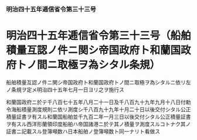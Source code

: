 ### 明治四十五年逓信省令第三十三号  
# 明治四十五年逓信省令第三十三号（船舶積量互認ノ件ニ関シ帝国政府ト和蘭国政府トノ間ニ取極ヲ為シタル条規）  
船舶積量互認ノ件ニ関シ帝国政府ト和蘭国政府トノ間ニ取極ヲ為シタルニ依リ左ノ条規ヲ定メ明治四十五年七月一日ヨリ之ヲ施行ス  
  
  
和蘭国政府ニ於テ千八百七十五年八月二十一日及千八百九十九年九月十八日付勅令海船積量測度規則ニ依リ測度シ千八百九十九年十月二十日以後交付シタル公正積量証書ヲ有スル和蘭国船舶並千九百二年一月三日以後交付シタル公正積量証書ヲ有スル西洋形蘭領印度船舶ハ帝国諸港ニ於テ其ノ積量ヲ測度スルコトナク其ノ証書ニ記載スル登簿噸数ハ日本船舶ノ登簿噸数ト同一ナリト看做ス  
  
